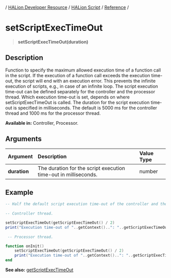 / [HALion Developer Resource](../../HALion-Developer-Resource.md) / [HALion Script](./HALion-Script.md) / [Reference](./Reference.md) /

# setScriptExecTimeOut

>**setScriptExecTimeOut(duration)**

## Description

Function to specify the maximum allowed execution time of a function call in the script. If the execution of a function call exceeds the execution time-out, the script will end with an execution error. This prevents the infinite execution of scripts, e.g., in case of an infinite loop. The script execution time-out can be defined separately for the controller and the processor thread. Which execution time-out is set, depends on where setScriptExecTimeOut is called. The duration for the script execution time-out is specified in milliseconds. The default is 5000 ms for the controller thread and 1000 ms for the processor thread.

**Available in:** Controller, Processor.

## Arguments

|Argument|Description|Value Type|
|:-|:-|:-|
|**duration**|The duration for the script execution time-out in milliseconds.|number|

## Example

```lua
-- Half the default script execution time-out of the controller and the processor thread.
 
-- Controller thread.

setScriptExecTimeOut(getScriptExecTimeOut() / 2)
print("Execution time-out of "..getContext()..": "..getScriptExecTimeOut().." ms.")
 
 -- Processor thread.

function onInit()
    setScriptExecTimeOut(getScriptExecTimeOut() / 2)
    print("Execution time-out of "..getContext()..": "..getScriptExecTimeOut().." ms.")
end
```

**See also:** [getScriptExecTimeOut](./getScriptExecTimeOut.md)